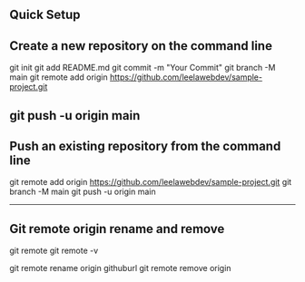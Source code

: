 

Quick Setup
-----------------------------------------------
Create a new repository on the command line
-----------------------------------------------

git init
git add README.md
git commit -m "Your Commit"
git branch -M main
git remote add origin https://github.com/leelawebdev/sample-project.git

git push -u origin main
-----------------------------------------------
Push an existing repository from the command line
-----------------------------------------------

git remote add origin https://github.com/leelawebdev/sample-project.git
git branch -M main
git push -u origin main

-----------------------------------------------
Git remote origin rename and remove
-----------------------------------------------
git remote
git remote -v

git remote rename origin githuburl
git remote remove origin



